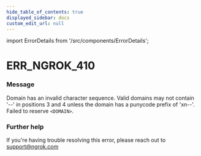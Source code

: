 ```yaml
---
hide_table_of_contents: true
displayed_sidebar: docs
custom_edit_url: null
---
```


import ErrorDetails from '/src/components/ErrorDetails';

# ERR_NGROK_410

### Message
Domain has an invalid character sequence. Valid domains may not contain '--' in positions 3 and 4 unless the domain has a punycode prefix of 'xn--'. Failed to reserve `<DOMAIN>`.

### Further help
If you're having trouble resolving this error, please reach out to [support@ngrok.com](mailto:support@ngrok.com?subject=Help%20with%20ERR_NGROK_410)

<ErrorDetails error='err_ngrok_410' />
